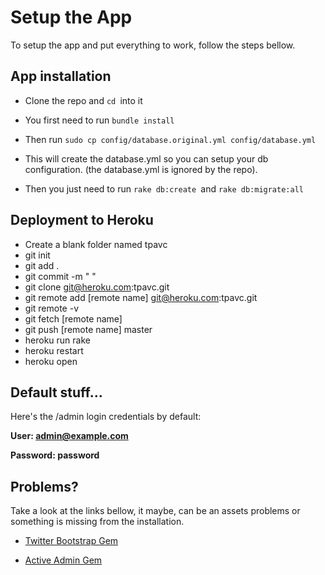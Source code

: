 Setup the App
=============

To setup the app and put everything to work, follow the steps bellow.



App installation
----------------

-   Clone the repo and `cd `into it

-   You first need to run `bundle install`

-   Then run `sudo cp config/database.original.yml config/database.yml`

-   This will create the database.yml so you can setup your db configuration.
    (the database.yml is ignored by the repo).

-   Then you just need to run `rake db:create `and `rake db:migrate:all`



Deployment to Heroku 
---------------------


-	Create a blank folder named tpavc
-	git init
-	git add .
-	git commit -m " "
-	git clone git@heroku.com:tpavc.git
-	git remote add [remote name] git@heroku.com:tpavc.git
-	git remote -v
-	git fetch [remote name]
-	git push [remote name] master	
-	heroku run rake
-	heroku restart
-	heroku open



Default stuff...
----------------

Here's the /admin login credentials by default:

**User: admin@example.com**

**Password: password**



Problems?
---------

Take a look at the links bellow, it maybe, can be an assets problems or
something is missing from the installation.

-   [Twitter Bootstrap Gem][1]

-   [Active Admin Gem][2]

[1]: <https://github.com/seyhunak/twitter-bootstrap-rails>

[2]: <http://activeadmin.info/documentation.html>
